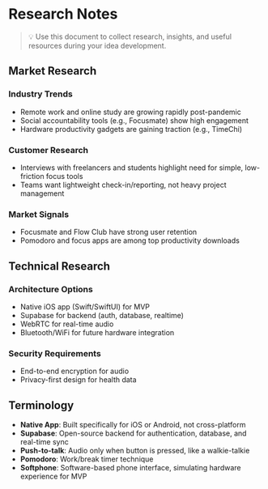 # Research Notes

> 💡 Use this document to collect research, insights, and useful resources during your idea development.

## Market Research
### Industry Trends
- Remote work and online study are growing rapidly post-pandemic
- Social accountability tools (e.g., Focusmate) show high engagement
- Hardware productivity gadgets are gaining traction (e.g., TimeChi)

### Customer Research
- Interviews with freelancers and students highlight need for simple, low-friction focus tools
- Teams want lightweight check-in/reporting, not heavy project management

### Market Signals
- Focusmate and Flow Club have strong user retention
- Pomodoro and focus apps are among top productivity downloads

## Technical Research
### Architecture Options
- Native iOS app (Swift/SwiftUI) for MVP
- Supabase for backend (auth, database, realtime)
- WebRTC for real-time audio
- Bluetooth/WiFi for future hardware integration

### Security Requirements
- End-to-end encryption for audio
- Privacy-first design for health data

## Terminology
- **Native App**: Built specifically for iOS or Android, not cross-platform
- **Supabase**: Open-source backend for authentication, database, and real-time sync
- **Push-to-talk**: Audio only when button is pressed, like a walkie-talkie
- **Pomodoro**: Work/break timer technique
- **Softphone**: Software-based phone interface, simulating hardware experience for MVP
